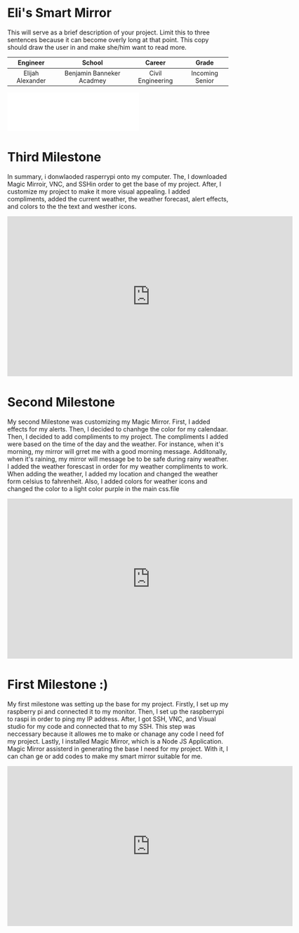 # Eli's Smart Mirror
This will serve as a brief description of your project. Limit this to three sentences because it can become overly long at that point. This copy should draw the user in and make she/him want to read more.

| **Engineer** | **School** | **Career** | **Grade** |
|:--:|:--:|:--:|:--:|
|Elijah Alexander |Benjamin Banneker Acadmey | Civil Engineering | Incoming Senior

![Headstone Image](https://raw.githubusercontent.com/BlueStampEng/BSE_Template_Portfolio/4655d8c4b2f1d0fa5912511d0b39542520b9f88e/branding/BlueStamp-Engineering-Logo-White.png)
 
 

 
 # Third Milestone  
In summary, i donwlaoded rasperrypi onto my computer. The, I downloaded Magic Mirroir, VNC, and SSHin order to get the base of my project. After, I customize my project to make it more visual appealing. I added compliments, added the current weather, the weather forecast, alert effects, and colors to the the text and westher icons.

<iframe width="650" height="365" src="https://www.youtube.com/embed/mhA53ow2ehU" title="Eli A Milestone 3" frameborder="0" allow="accelerometer; autoplay; clipboard-write; encrypted-media; gyroscope; picture-in-picture" allowfullscreen></iframe>
 
 
# Second Milestone 
My second Milestone was customizing my Magic Mirror. First, I added effects for my alerts. Then, I decided to chanhge the color for my calendaar. Then, I decided to add compliments to my project. The compliments I added were based on the time of the day and the weather. For instance, when it's morning, my mirror will grret me with a good morning message. Additonally, when it's raining, my mirror will message be to be safe during rainy weather. I added the weather forescast in order for my weather compliments to work. When adding the weather, I added my location and changed the weather form celsius to fahrenheit. Also, I added colors for weather icons and changed the color to a light color purple in the main css.file

<iframe width="650" height="365" src="https://www.youtube.com/embed/MqkOFSvBFJ4" title="Eli A Milestone 2" frameborder="0" allow="accelerometer; autoplay; clipboard-write; encrypted-media; gyroscope; picture-in-picture" allowfullscreen></iframe>

# First Milestone :)
  
My first milestone was setting up the base for my project. Firstly, I set up my raspberry pi and connected it to my monitor. Then, I set up the raspberrypi to raspi in order to ping my IP address. After, I got SSH, VNC, and Visual studio for my code and connected that to my SSH. This step was neccessary because it allowes me to make or chanage any code I need fof my project. Lastly, I installed Magic Mirror, which is a Node JS Application. Magic Mirror assisterd in generating the base I need for my project. With it, I can chan ge or add codes to make my smart mirror suitable for me.

  <iframe width="650" height="365" src="https://www.youtube.com/embed/HZR-vvzeD9Q" title="YouTube video player" frameborder="0" allow="accelerometer; autoplay; clipboard-write; encrypted-media; gyroscope; picture-in-picture" allowfullscreen></iframe>

